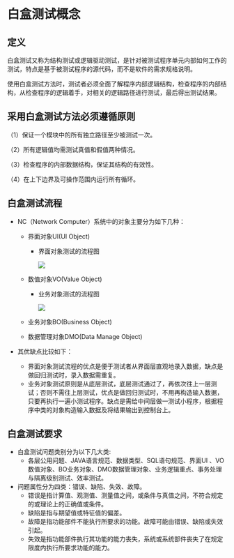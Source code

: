 # 白盒测试概念

## 定义

白盒测试又称为结构测试或逻辑驱动测试，是针对被测试程序单元内部如何工作的测试，特点是基于被测试程序的源代码，而不是软件的需求规格说明。

使用白盒测试方法时，测试者必须全面了解程序内部逻辑结构，检查程序的内部结构，从检查程序的逻辑着手，对相关的逻辑路径进行测试，最后得出测试结果。

## 采用白盒测试方法必须遵循原则

（1）保证一个模块中的所有独立路径至少被测试一次。

（2）所有逻辑值均需测试真值和假值两种情况。

（3）检查程序的内部数据结构，保证其结构的有效性。

（4）在上下边界及可操作范围内运行所有循环。

## 白盒测试流程

- NC（Network Computer）系统中的对象主要分为如下几种：

  - 界面对象UI(UI Object)

    - 界面对象测试的流程图

      ![](https://cdn.jsdelivr.net/gh/ZanderZhao/img20/file/20200117222650.png)

  - 数值对象VO(Value Object)

    - 业务对象测试的流程图

      ![](https://cdn.jsdelivr.net/gh/ZanderZhao/img20/file/20200117222651.png)

  - 业务对象BO(Business Object)

  - 数据管理对象DMO(Data Manage Object)

- 其优缺点比较如下：

  - 界面对象测试流程的优点是便于测试者从界面层直观地录入数据，缺点是做回归测试时，录入数据需重复。
  - 业务对象测试原则是从底层测试，底层测试通过了，再依次往上一层测试；否则不需往上层测试，优点是做回归测试时，不用再构造输入数据，只要再执行一遍小测试程序。缺点是需给中间层做一测试小程序，根据程序中类的对象构造输入数据及将结果输出到控制台上。

## 白盒测试要求

- 白盒测试问题类别分为以下几大类:
  - 各层公用问题、JAVA语言规范、数据类型、SQL语句规范、界面UI 、VO数值对象、BO业务对象、DMO数据管理对象、业务逻辑重点、事务处理与隔离级别测试、效率测试。
- 问题属性分为四类：错误、缺陷、失效、故障。
  - 错误是指计算值、观测值、测量值之间，或条件与真值之间，不符合规定的或理论上的正确值或条件。
  - 缺陷是指与期望值或特征值的偏差。
  - 故障是指功能部件不能执行所要求的功能。故障可能由错误、缺陷或失效引起。
  - 失效是指功能部件执行其功能的能力丧失，系统或系统部件丧失了在规定限度内执行所要求功能的能力。
